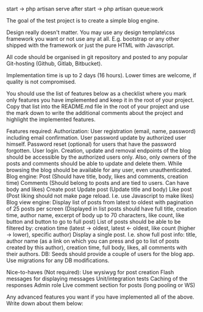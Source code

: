 start -> php artisan serve
after start -> php artisan queue:work


The goal of the test project is to create a simple blog engine.

Design really doesn't matter. You may use any design template\css framework you want or not use any at all. E.g. bootstrap or any other shipped with the framework or just the pure HTML with Javascript.

All code should be organised in git repository and posted to any popular Git-hosting (Github, Gitlab, Bitbucket).

Implementation time is up to 2 days (16 hours). Lower times are welcome, if quality is not compromised.

You should use the list of features below as a checklist where you mark only features you have implemented and keep it in the root of your project. Copy that list into the README.md file in the root of your project and use the mark down to write the additional comments about the project and highlight the implemented features.

Features required:
Authorization:
User registration (email, name, password) including email confirmation.
User password update by authorized user himself.
Password reset (optional) for users that have the password forgotten.
User login.
Creation, update and removal endpoints of the blog should be accessible by the authorized users only. Also, only owners of the posts and comments should be able to update and delete them. While browsing the blog should be available for any user, even unauthenticated.
Blog engine:
Post (Should have title, body, likes and comments, creation time)
Comments (Should belong to posts and are tied to users. Can have body and likes)
Create post 
Update post (Update title and body)
Like post (Post liking should not make page reload. I.e. use Javascript to make likes)
Blog view engine:
Display list of posts from latest to oldest with pagination of 25 posts per screen (Displayed in list posts should have full title, creation time, author name, excerpt of body up to 70 characters, like count, like button and button to go to full post)
List of posts should be able to be filtered by: creation time (latest -> oldest, latest <- oldest, like count (higher -> lower),  specific author)
Display a single post. I.e. show full post info: title, author name (as a link on which you can press and go to list of posts created by this author), creation time, full body, likes, all comments with their authors.
DB:
Seeds should provide a couple of users for the blog app.
Use migrations for any DB modifications.

Nice-to-haves (Not required):
Use wysiwyg for post creation
Flash messages for displaying messages
Unit/integration tests
Caching of the responses
Admin role
Live comment section for posts (long pooling or WS)

Any advanced features you want if you have implemented all of the above. Write down about them below:

